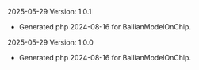 2025-05-29 Version: 1.0.1
- Generated php 2024-08-16 for BailianModelOnChip.

2025-05-29 Version: 1.0.0
- Generated php 2024-08-16 for BailianModelOnChip.

